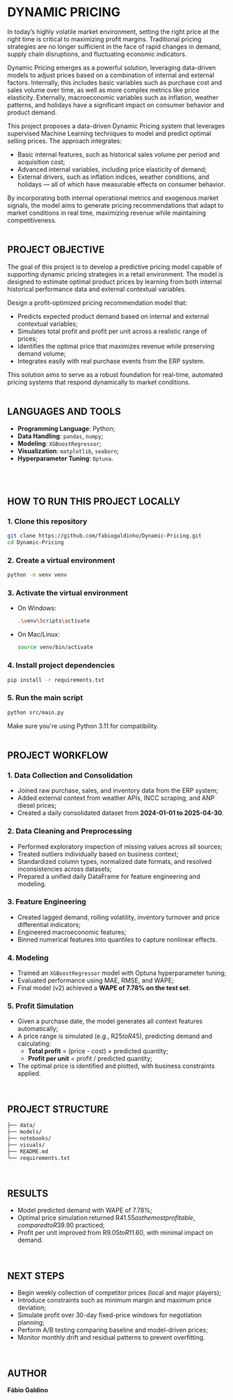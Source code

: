 # **DYNAMIC PRICING**

In today’s highly volatile market environment, setting the right price at the right time is critical to maximizing profit margins. Traditional pricing strategies are no longer sufficient in the face of rapid changes in demand, supply chain disruptions, and fluctuating economic indicators.

Dynamic Pricing emerges as a powerful solution, leveraging data-driven models to adjust prices based on a combination of internal and external factors. Internally, this includes basic variables such as purchase cost and sales volume over time, as well as more complex metrics like price elasticity. Externally, macroeconomic variables such as inflation, weather patterns, and holidays have a significant impact on consumer behavior and product demand.

This project proposes a data-driven Dynamic Pricing system that leverages supervised Machine Learning techniques to model and predict optimal selling prices. The approach integrates:
- Basic internal features, such as historical sales volume per period and acquisition cost;
- Advanced internal variables, including price elasticity of demand;
- External drivers, such as inflation indices, weather conditions, and holidays — all of which have measurable effects on consumer behavior.

By incorporating both internal operational metrics and exogenous market signals, the model aims to generate pricing recommendations that adapt to market conditions in real time, maximizing revenue while maintaining competitiveness.
<br>
<br>

## **PROJECT OBJECTIVE**

The goal of this project is to develop a predictive pricing model capable of supporting dynamic pricing strategies in a retail environment. The model is designed to estimate optimal product prices by learning from both internal historical performance data and external contextual variables.

Design a profit-optimized pricing recommendation model that:
- Predicts expected product demand based on internal and external contextual variables;
- Simulates total profit and profit per unit across a realistic range of prices;
- Identifies the optimal price that maximizes revenue while preserving demand volume;
- Integrates easily with real purchase events from the ERP system.

This solution aims to serve as a robust foundation for real-time, automated pricing systems that respond dynamically to market conditions.
<br>
<br>

## **LANGUAGES AND TOOLS**

- **Programming Language**: Python;
- **Data Handling**: `pandas`, `numpy`;
- **Modeling**: `XGBoostRegressor`;
- **Visualization**: `matplotlib`, `seaborn`;
- **Hyperparameter Tuning**: `Optuna`.
<br>
<br>

## **HOW TO RUN THIS PROJECT LOCALLY**

### 1. Clone this repository

```bash
git clone https://github.com/fabiogaldinho/Dynamic-Pricing.git
cd Dynamic-Pricing
```

### 2. Create a virtual environment

```bash
python -m venv venv
```

### 3. Activate the virtual environment

- On Windows:
  ```bash
  .\venv\Scripts\activate
  ```
- On Mac/Linux:
  ```bash
  source venv/bin/activate
  ```

### 4. Install project dependencies

```bash
pip install -r requirements.txt
```

### 5. Run the main script

```bash
python src/main.py
```
Make sure you're using Python 3.11 for compatibility.
<br>
<br>

## **PROJECT WORKFLOW**

### 1. Data Collection and Consolidation
- Joined raw purchase, sales, and inventory data from the ERP system;
- Added external context from weather APIs, INCC scraping, and ANP diesel prices;
- Created a daily consolidated dataset from **2024-01-01 to 2025-04-30**.

### 2. Data Cleaning and Preprocessing
- Performed exploratory inspection of missing values across all sources;
- Treated outliers individually based on business context;
- Standardized column types, normalized date formats, and resolved inconsistencies across datasets;
- Prepared a unified daily DataFrame for feature engineering and modeling.

### 3. Feature Engineering
- Created lagged demand, rolling volatility, inventory turnover and price differential indicators;
- Engineered macroeconomic features;
- Binned numerical features into quantiles to capture nonlinear effects.

### 4. Modeling
- Trained an `XGBoostRegressor` model with Optuna hyperparameter tuning;
- Evaluated performance using MAE, RMSE, and WAPE;
- Final model (v2) achieved a **WAPE of 7.78% on the test set**.

### 5. Profit Simulation
- Given a purchase date, the model generates all context features automatically;
- A price range is simulated (e.g., R$25 to R$45), predicting demand and calculating:
  - **Total profit** = (price - cost) × predicted quantity;
  - **Profit per unit** = profit / predicted quantity;
- The optimal price is identified and plotted, with business constraints applied.
<br>

## **PROJECT STRUCTURE**

```bash
├── data/                 
├── models/
├── notebooks/    
├── visuals/       
├── README.md
└── requirements.txt
```
<br>

## **RESULTS**

- Model predicted demand with WAPE of 7.78%;
- Optimal price simulation returned R$41.55 as the most profitable, compared to R$39.90 practiced;
- Profit per unit improved from R$9.05 to R$11.60, with minimal impact on demand.
<br>

## **NEXT STEPS**

- Begin weekly collection of competitor prices (local and major players);
- Introduce constraints such as minimum margin and maximum price deviation;
- Simulate profit over 30-day fixed-price windows for negotiation planning;
- Perform A/B testing comparing baseline and model-driven prices;
- Monitor monthly drift and residual patterns to prevent overfitting.
<br>

## **AUTHOR**

**Fábio Galdino**